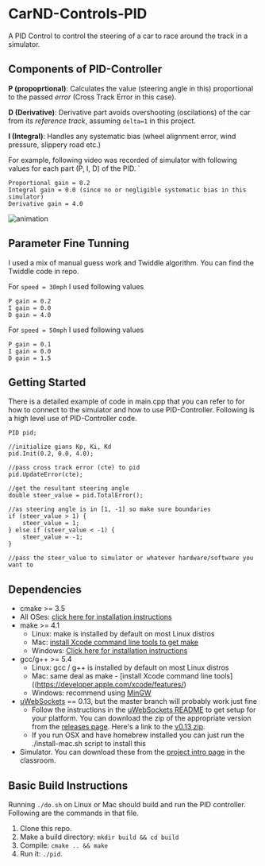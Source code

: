 # CarND-Controls-PID
A PID Control to control the steering of a car to race around the track in a simulator. 

## Components of PID-Controller

**P (propoprtional)**: Calculates the value (steering angle in this) proportional to the passed _error_ (Cross Track Error in this case).

**D (Derivative)**: Derivative part avoids overshooting (oscilations) of the car from its _reference track_, assuming `delta=1` in this project.

**I (Integral)**: Handles any systematic bias (wheel alignment error, wind pressure, slippery road etc.)

For example, following video was recorded of simulator with following values for each part (P, I, D) of the PID.
`
```
Proportional gain = 0.2
Integral gain = 0.0 (since no or negligible systematic bias in this simulator)
Derivative gain = 4.0
```

![animation](visualization/animated.gif)


## Parameter Fine Tunning

I used a mix of manual guess work and Twiddle algorithm. You can find the Twiddle code in repo.

For `speed = 30mph` I used following values
```
P gain = 0.2
I gain = 0.0
D gain = 4.0
```

For `speed = 50mph` I used following values
```
P gain = 0.1
I gain = 0.0
D gain = 1.5
```

## Getting Started

There is a detailed example of code in main.cpp that you can refer to for how to connect to the simulator and how to use PID-Controller. Following is a high level use of PID-Controller code.

```
PID pid;

//initialize gians Kp, Ki, Kd
pid.Init(0.2, 0.0, 4.0);

//pass cross track error (cte) to pid
pid.UpdateError(cte);

//get the resultant steering angle
double steer_value = pid.TotalError();

//as steering angle is in [1, -1] so make sure boundaries 
if (steer_value > 1) {
    steer_value = 1;
} else if (steer_value < -1) {
    steer_value = -1;
}

//pass the steer_value to simulator or whatever hardware/software you want to
```


## Dependencies

* cmake >= 3.5
 * All OSes: [click here for installation instructions](https://cmake.org/install/)
* make >= 4.1
  * Linux: make is installed by default on most Linux distros
  * Mac: [install Xcode command line tools to get make](https://developer.apple.com/xcode/features/)
  * Windows: [Click here for installation instructions](http://gnuwin32.sourceforge.net/packages/make.htm)
* gcc/g++ >= 5.4
  * Linux: gcc / g++ is installed by default on most Linux distros
  * Mac: same deal as make - [install Xcode command line tools]((https://developer.apple.com/xcode/features/)
  * Windows: recommend using [MinGW](http://www.mingw.org/)
* [uWebSockets](https://github.com/uWebSockets/uWebSockets) == 0.13, but the master branch will probably work just fine
  * Follow the instructions in the [uWebSockets README](https://github.com/uWebSockets/uWebSockets/blob/master/README.md) to get setup for your platform. You can download the zip of the appropriate version from the [releases page](https://github.com/uWebSockets/uWebSockets/releases). Here's a link to the [v0.13 zip](https://github.com/uWebSockets/uWebSockets/archive/v0.13.0.zip).
  * If you run OSX and have homebrew installed you can just run the ./install-mac.sh script to install this
* Simulator. You can download these from the [project intro page](https://github.com/udacity/CarND-PID-Control-Project/releases) in the classroom.

## Basic Build Instructions

Running `./do.sh` on Linux or Mac should build and run the PID controller. Following are the commands in that file. 

1. Clone this repo.
2. Make a build directory: `mkdir build && cd build`
3. Compile: `cmake .. && make`
4. Run it: `./pid`. 


